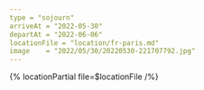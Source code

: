 ```yaml
---
type = "sojourn"
arriveAt = "2022-05-30"
departAt = "2022-06-06"
locationFile = "location/fr-paris.md"
image    = "2022/05/30/20220530-221707792.jpg"
---
```


{% locationPartial file=$locationFile /%} 
